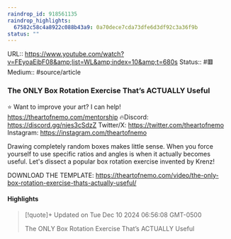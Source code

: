 ```yaml
---
raindrop_id: 918561135
raindrop_highlights:
  67582c58c4a8922c088b43a9: 0a70dece7cda73dfe6d3df92c3a36f9b
status: ""
---
```


URL:: https://www.youtube.com/watch?v=FEyoaEibF08&amp;list=WL&amp;index=10&amp;t=680s
Status:: #🟥
Medium:: #source/article


### The ONLY Box Rotation Exercise That’s ACTUALLY Useful

⭐ Want to improve your art? I can help! https://theartofnemo.com/mentorship
🔥Discord: https://discord.gg/njes3cSdzZ
Twitter/X: https://twitter.com/theartofnemo
Instagram: https://instagram.com/theartofnemo

Drawing completely random boxes makes little sense. When you force yourself to use specific ratios and angles is when it actually becomes useful. Let&#39;s dissect a popular box rotation exercise invented by Krenz!

DOWNLOAD THE  TEMPLATE: https://theartofnemo.com/video/the-only-box-rotation-exercise-thats-actually-useful/

#### Highlights

> [!quote]+ Updated on Tue Dec 10 2024 06:56:08 GMT-0500
>
> The ONLY Box Rotation Exercise That’s ACTUALLY Useful
